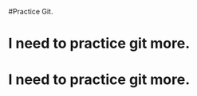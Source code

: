 #Practice Git. 
<h1> I need to practice git more. </h1>
<h1 color: #757575;> I need to practice git more. </h1>
